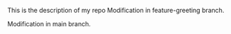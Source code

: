 This is the description of my repo
Modification in feature-greeting branch.

Modification in main branch.
